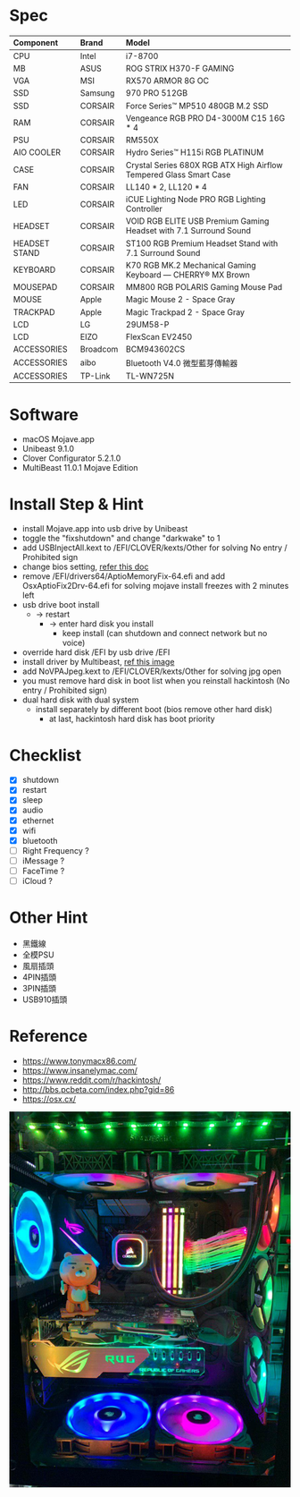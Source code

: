 # Spec
| Component | Brand | Model |
|:----------|:------|:------|
| CPU | Intel | i7-8700 |
| MB | ASUS | ROG STRIX H370-F GAMING |
| VGA | MSI | RX570 ARMOR 8G OC |
| SSD | Samsung | 970 PRO 512GB |
| SSD | CORSAIR | Force Series™ MP510 480GB M.2 SSD |
| RAM | CORSAIR | Vengeance RGB PRO D4-3000M C15 16G * 4 |
| PSU | CORSAIR | RM550X |
| AIO COOLER | CORSAIR | Hydro Series™ H115i RGB PLATINUM |
| CASE | CORSAIR | Crystal Series 680X RGB ATX High Airflow Tempered Glass Smart Case |
| FAN | CORSAIR | LL140 * 2, LL120 * 4 |
| LED | CORSAIR | iCUE Lighting Node PRO RGB Lighting Controller |
| HEADSET | CORSAIR | VOID RGB ELITE USB Premium Gaming Headset with 7.1 Surround Sound |
| HEADSET STAND | CORSAIR | ST100 RGB Premium Headset Stand with 7.1 Surround Sound |
| KEYBOARD | CORSAIR | K70 RGB MK.2 Mechanical Gaming Keyboard — CHERRY® MX Brown |
| MOUSEPAD | CORSAIR | MM800 RGB POLARIS Gaming Mouse Pad |
| MOUSE | Apple | Magic Mouse 2 - Space Gray |
| TRACKPAD | Apple | Magic Trackpad 2 - Space Gray |
| LCD | LG | 29UM58-P |
| LCD | EIZO | FlexScan EV2450 |
| ACCESSORIES | Broadcom | BCM943602CS |
| ACCESSORIES | aibo | Bluetooth V4.0 微型藍芽傳輸器 |
| ACCESSORIES | TP-Link | TL-WN725N |

# Software
* macOS Mojave.app
* Unibeast 9.1.0
* Clover Configurator 5.2.1.0
* MultiBeast 11.0.1 Mojave Edition

# Install Step & Hint
* install Mojave.app into usb drive by Unibeast
* toggle the "fixshutdown" and change "darkwake" to 1
* add USBInjectAll.kext to /EFI/CLOVER/kexts/Other for solving No entry / Prohibited sign
* change bios setting, [refer this doc](https://github.com/Jian-Min-Huang/hackintosh/blob/master/doc/ASUS%20ROG%20STRIX%20Z370-G%20Hackintosh%20Guide%20mATX%20Build%20-%20Hackintosher.pdf)
* remove /EFI/drivers64/AptioMemoryFix-64.efi and add OsxAptioFix2Drv-64.efi for solving mojave install freezes with 2 minutes left
* usb drive boot install
  * -> restart
    * -> enter hard disk you install
      * keep install (can shutdown and connect network but no voice)
* override hard disk /EFI by usb drive /EFI
* install driver by Multibeast, [ref this image](https://github.com/Jian-Min-Huang/hackintosh/blob/master/img/MultiBeast-install.png?raw=true)
* add NoVPAJpeg.kext to /EFI/CLOVER/kexts/Other for solving jpg open
* you must remove hard disk in boot list when you reinstall hackintosh (No entry / Prohibited sign)
* dual hard disk with dual system
  * install separately by different boot (bios remove other hard disk)
    * at last, hackintosh hard disk has boot priority

# Checklist
* [x] shutdown
* [x] restart
* [x] sleep
* [x] audio
* [x] ethernet
* [x] wifi
* [x] bluetooth
* [ ] Right Frequency ?
* [ ] iMessage ?
* [ ] FaceTime ?
* [ ] iCloud ?

# Other Hint
* 黑鐵線
* 全模PSU
* 風扇插頭
* 4PIN插頭
* 3PIN插頭
* USB910插頭

# Reference
* https://www.tonymacx86.com/
* https://www.insanelymac.com/
* https://www.reddit.com/r/hackintosh/
* http://bbs.pcbeta.com/index.php?gid=86
* https://osx.cx/

![](https://github.com/Jian-Min-Huang/hackintosh/blob/master/img/pc.jpg?raw=true)
